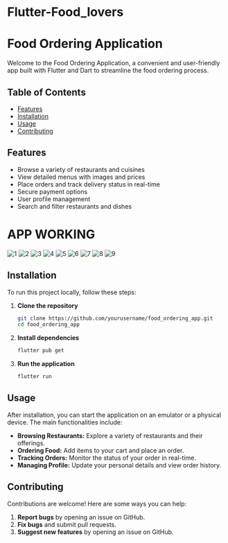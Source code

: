 ﻿# Flutter-Food_lovers


# Food Ordering Application

Welcome to the Food Ordering Application, a convenient and user-friendly app built with Flutter and Dart to streamline the food ordering process.

## Table of Contents

- [Features](#features)
- [Installation](#installation)
- [Usage](#usage)
- [Contributing](#contributing)

## Features

- Browse a variety of restaurants and cuisines
- View detailed menus with images and prices
- Place orders and track delivery status in real-time
- Secure payment options
- User profile management
- Search and filter restaurants and dishes

# APP WORKING

![1](https://github.com/kingofallsnakes/Flutter-Food_lovers/assets/153209531/4147124c-bc71-4ad7-90ae-8bd8be11e4be)
![2](https://github.com/kingofallsnakes/Flutter-Food_lovers/assets/153209531/58ccb02d-dc4e-46fc-a12b-8b39da0f3e03)
![3](https://github.com/kingofallsnakes/Flutter-Food_lovers/assets/153209531/a4ea2cbe-43e4-4e3a-8b3b-2b0274c4594f)
![4](https://github.com/kingofallsnakes/Flutter-Food_lovers/assets/153209531/3a62ec72-fea9-4ec5-a77f-14f01d6aa7f0)
![5](https://github.com/kingofallsnakes/Flutter-Food_lovers/assets/153209531/7e9b4508-7119-41a2-8e44-ce5650b90be8)
![6](https://github.com/kingofallsnakes/Flutter-Food_lovers/assets/153209531/07f94575-cb6e-4a04-8aa7-0505e049c8cc)
![7](https://github.com/kingofallsnakes/Flutter-Food_lovers/assets/153209531/edece10d-3079-4121-b4bd-6aea19728d37)
![8](https://github.com/kingofallsnakes/Flutter-Food_lovers/assets/153209531/eb2a727b-111d-48db-8a5f-f51241f2bebf)
![9](https://github.com/kingofallsnakes/Flutter-Food_lovers/assets/153209531/b35bacd2-5b9b-4f1e-831d-884e6c23dc22)


## Installation

To run this project locally, follow these steps:

1. **Clone the repository**
   ```bash
   git clone https://github.com/yourusername/food_ordering_app.git
   cd food_ordering_app
   ```

2. **Install dependencies**
   ```bash
   flutter pub get
   ```

3. **Run the application**
   ```bash
   flutter run
   ```

## Usage

After installation, you can start the application on an emulator or a physical device. The main functionalities include:

- **Browsing Restaurants:** Explore a variety of restaurants and their offerings.
- **Ordering Food:** Add items to your cart and place an order.
- **Tracking Orders:** Monitor the status of your order in real-time.
- **Managing Profile:** Update your personal details and view order history.

## Contributing

Contributions are welcome! Here are some ways you can help:

1. **Report bugs** by opening an issue on GitHub.
2. **Fix bugs** and submit pull requests.
3. **Suggest new features** by opening an issue on GitHub.

